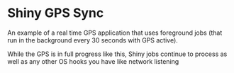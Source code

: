 # Shiny GPS Sync

An example of a real time GPS application that uses foreground jobs (that run in the background every 30 seconds with GPS active).

While the GPS is in full progress like this, Shiny jobs continue to process as well as any other OS hooks you have like network
listening

